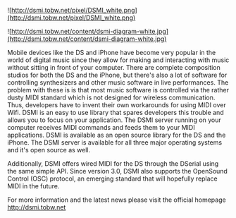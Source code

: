 ![http://dsmi.tobw.net/pixel/DSMI_white.png](http://dsmi.tobw.net/pixel/DSMI_white.png)


![http://dsmi.tobw.net/content/dsmi-diagram-white.jpg](http://dsmi.tobw.net/content/dsmi-diagram-white.jpg)


Mobile devices like the DS and iPhone have become very popular in the world of digital music since they allow for making and interacting with music without sitting in front of your computer. There are complete composition studios for both the DS and the iPhone, but there's also a lot of software for controlling synthesizers and other music software in live performances. The problem with these is is that most music software is controlled via the rather dusty MIDI standard which is not designed for wireless communication. Thus, developers have to invent their own workarounds for using MIDI over Wifi. DSMI is an easy to use library that spares developers this trouble and allows you to focus on your application. The DSMI server running on your computer receives MIDI commands and feeds them to your MIDI applications. DSMI is available as an open source library for the DS and the iPhone. The DSMI server is available for all three major operating systems and it's open source as well.

Additionally, DSMI offers wired MIDI for the DS through the DSerial using the same simple API. Since version 3.0, DSMI also supports the OpenSound Control (OSC) protocol, an emerging standard that will hopefully replace MIDI in the future.

For more information and the latest news please visit the official homepage http://dsmi.tobw.net
